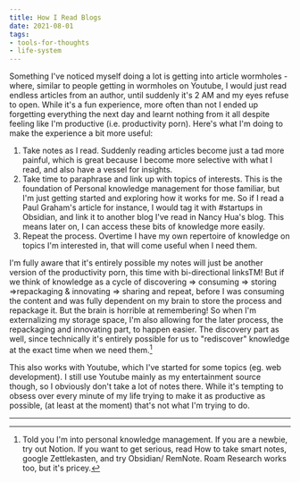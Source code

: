 ```yaml
---
title: How I Read Blogs
date: 2021-08-01
tags:
- tools-for-thoughts
- life-system
---
```


Something I've noticed myself doing a lot is getting into article wormholes - where, similar to people getting in wormholes on Youtube, I would just read endless articles from an author, until suddenly it's 2 AM and my eyes refuse to open. While it's a fun experience, more often than not I ended up forgetting everything the next day and learnt nothing from it all despite feeling like I'm productive (i.e. productivity porn). Here's what I'm doing to make the experience a bit more useful:

1. Take notes as I read. Suddenly reading articles become just a tad more painful, which is great because I become more selective with what I read, and also have a vessel for insights.
2. Take time to paraphrase and link up with topics of interests. This is the foundation of Personal knowledge management for those familiar, but I'm just getting started and exploring how it works for me. So if I read a Paul Graham's article for instance, I would tag it with #startups in Obsidian, and link it to another blog I've read in Nancy Hua's blog. This means later on, I can access these bits of knowledge more easily.
3. Repeat the process. Overtime I have my own repertoire of knowledge on topics I'm interested in, that will come useful when I need them.

I'm fully aware that it's entirely possible my notes will just be another version of the productivity porn, this time with bi-directional linksTM! But if we think of knowledge as a cycle of discovering => consuming => storing =>repackaging & innovating => sharing and repeat, before I was consuming the content and was fully dependent on my brain to store the process and repackage it. But the brain is horrible at remembering! So when I'm externalizing my storage space, I'm also allowing for the later process, the repackaging and innovating part, to happen easier. The discovery part as well, since technically it's entirely possible for us to "rediscover" knowledge at the exact time when we need them.[^1]

This also works with Youtube, which I've started for some topics (eg. web development). I still use Youtube mainly as my entertainment source though, so I obviously don't take a lot of notes there. While it's tempting to obsess over every minute of my life trying to make it as productive as possible, (at least at the moment) that's not what I'm trying to do.

---

[^1]: Told you I'm into personal knowledge management. If you are a newbie, try out Notion. If you want to get serious, read How to take smart notes, google Zettlekasten, and try Obsidian/ RemNote. Roam Research works too, but it's pricey.